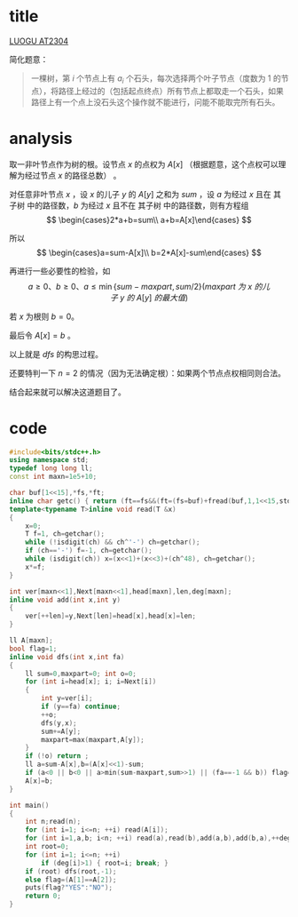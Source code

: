 # title

[LUOGU AT2304](https://www.luogu.org/problem/AT2304)

简化题意：

> 一棵树，第 $i$ 个节点上有 $a_i$ 个石头，每次选择两个叶子节点（度数为 1 的节点），将路径上经过的（包括起点终点）所有节点上都取走一个石头，如果路径上有一个点上没石头这个操作就不能进行，问能不能取完所有石头。

# analysis

取一非叶节点作为树的根。设节点 $x$ 的点权为 $A[x]$ （根据题意，这个点权可以理解为经过节点 $x$ 的路径总数） 。

对任意非叶节点 $x$ ，设 $x$ 的儿子 $y$ 的 $A[y]$ 之和为 $sum$ ，设 $a$ 为经过 $x$ 且在 其子树 中的路径数，$b$ 为经过 $x$ 且不在 其子树 中的路径数，则有方程组
$$
\begin{cases}2*a+b=sum\\ a+b=A[x]\end{cases}
$$


所以 
$$
\begin{cases}a=sum-A[x]\\ b=2*A[x]-sum\end{cases}
$$


再进行一些必要性的检验，如 
$$
a\geqslant 0、b\geqslant 0、a\leqslant\min\left\{sum-maxpart,sum/2\right\}(maxpart~为~x~的儿子~y~的~A[y]~的最大值)
$$


若 $x$ 为根则 $b=0$。

最后令 $A[x]=b$ 。

以上就是 $dfs$ 的构思过程。

还要特判一下 $n=2$ 的情况（因为无法确定根）：如果两个节点点权相同则合法。

结合起来就可以解决这道题目了。

# code

```cpp
#include<bits/stdc++.h>
using namespace std;
typedef long long ll;
const int maxn=1e5+10;

char buf[1<<15],*fs,*ft;
inline char getc() { return (ft==fs&&(ft=(fs=buf)+fread(buf,1,1<<15,stdin),ft==fs))?0:*fs++; }
template<typename T>inline void read(T &x)
{
    x=0;
    T f=1, ch=getchar();
    while (!isdigit(ch) && ch^'-') ch=getchar();
    if (ch=='-') f=-1, ch=getchar();
    while (isdigit(ch)) x=(x<<1)+(x<<3)+(ch^48), ch=getchar();
    x*=f;
}

int ver[maxn<<1],Next[maxn<<1],head[maxn],len,deg[maxn];
inline void add(int x,int y)
{
	ver[++len]=y,Next[len]=head[x],head[x]=len;
}

ll A[maxn];
bool flag=1;
inline void dfs(int x,int fa)
{
	ll sum=0,maxpart=0; int o=0;
	for (int i=head[x]; i; i=Next[i])
	{
		int y=ver[i];
		if (y==fa) continue;
		++o;
		dfs(y,x);
		sum+=A[y];
		maxpart=max(maxpart,A[y]);
	}
	if (!o) return ;
	ll a=sum-A[x],b=(A[x]<<1)-sum;
	if (a<0 || b<0 || a>min(sum-maxpart,sum>>1) || (fa==-1 && b)) flag=0;
	A[x]=b;
}

int main()
{
	int n;read(n);
	for (int i=1; i<=n; ++i) read(A[i]);
	for (int i=1,a,b; i<n; ++i) read(a),read(b),add(a,b),add(b,a),++deg[a],++deg[b];
	int root=0;
	for (int i=1; i<=n; ++i)
		if (deg[i]>1) { root=i; break; }
	if (root) dfs(root,-1);
	else flag=(A[1]==A[2]);
	puts(flag?"YES":"NO");
	return 0;
}
```